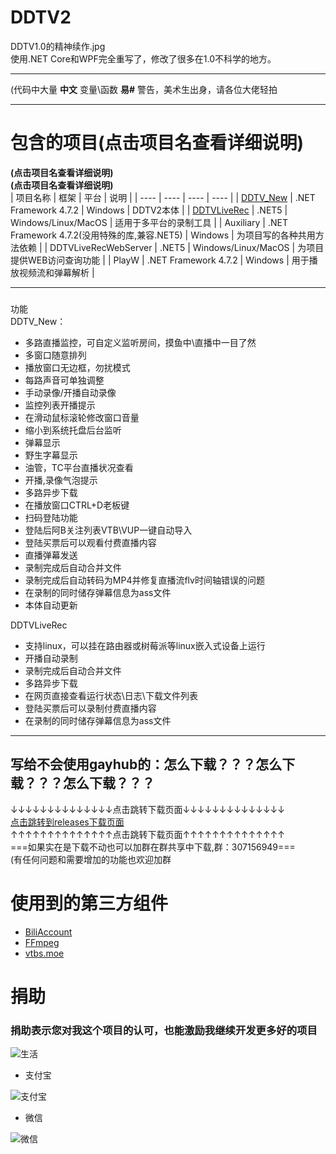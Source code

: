# DDTV2

DDTV1.0的精神续作.jpg     
使用.NET Core和WPF完全重写了，修改了很多在1.0不科学的地方。    
***
(代码中大量 **中文** 变量\函数 **易#** 警告，美术生出身，请各位大佬轻拍 
***
# 包含的项目(点击项目名查看详细说明)
**(点击项目名查看详细说明)**  
**(点击项目名查看详细说明)**  
|  项目名称 | 框架 | 平台 | 说明 |
|  ----  | ---- | ---- | ---- |
| [DDTV_New](https://github.com/CHKZL/DDTV2/tree/master/DDTV_New)  | .NET Framework 4.7.2 | Windows | DDTV2本体 |
| [DDTVLiveRec](https://github.com/CHKZL/DDTV2/tree/master/DDTVLiveRec) | .NET5 | Windows/Linux/MacOS | 适用于多平台的录制工具 |
| Auxiliary  | .NET Framework 4.7.2(没用特殊的库,兼容.NET5) | Windows | 为项目写的各种共用方法依赖 |
| DDTVLiveRecWebServer  | .NET5 | Windows/Linux/MacOS | 为项目提供WEB访问查询功能 |
| PlayW  | .NET Framework 4.7.2 | Windows | 用于播放视频流和弹幕解析 |
***
###
功能  
DDTV_New：
* 多路直播监控，可自定义监听房间，摸鱼中\直播中一目了然
* 多窗口随意排列
* 播放窗口无边框，勿扰模式
* 每路声音可单独调整
* 手动录像/开播自动录像
* 监控列表开播提示
* 在滑动鼠标滚轮修改窗口音量
* 缩小到系统托盘后台监听
* 弹幕显示
* 野生字幕显示
* 油管，TC平台直播状况查看
* 开播,录像气泡提示
* 多路异步下载
* 在播放窗口CTRL+D老板键
* 扫码登陆功能
* 登陆后阿B关注列表VTB\VUP一键自动导入
* 登陆买票后可以观看付费直播内容
* 直播弹幕发送
* 录制完成后自动合并文件
* 录制完成后自动转码为MP4并修复直播流flv时间轴错误的问题
* 在录制的同时储存弹幕信息为ass文件
* 本体自动更新


DDTVLiveRec
* 支持linux，可以挂在路由器或树莓派等linux嵌入式设备上运行
* 开播自动录制
* 录制完成后自动合并文件
* 多路异步下载
* 在网页直接查看运行状态\日志\下载文件列表
* 登陆买票后可以录制付费直播内容
* 在录制的同时储存弹幕信息为ass文件

***

## 写给不会使用gayhub的：怎么下载？？？怎么下载？？？怎么下载？？？
↓↓↓↓↓↓↓↓↓↓↓↓↓↓点击跳转下载页面↓↓↓↓↓↓↓↓↓↓↓↓↓↓  
[点击跳转到releases下载页面](https://github.com/CHKZL/DDTV2/releases/latest)  
↑↑↑↑↑↑↑↑↑↑↑↑↑↑点击跳转下载页面↑↑↑↑↑↑↑↑↑↑↑↑↑↑  
===如果实在是下载不动也可以加群在群共享中下载,群：307156949===  
(有任何问题和需要增加的功能也欢迎加群
# 使用到的第三方组件
* [BiliAccount](https://github.com/LeoChen98/BiliAccount)
* [FFmpeg](https://github.com/FFmpeg/FFmpeg)
* [vtbs.moe](https://github.com/dd-center/vtbs.moe)

# 捐助
### 捐助表示您对我这个项目的认可，也能激励我继续开发更多好的项目

![生活](https://github.com/CHKZL/DDTV2/blob/master/DDTV_New/%E7%94%9F%E6%B4%BB.png)

* 支付宝

![支付宝](https://github.com/CHKZL/DDTV/blob/master/src/ZFB.png)
* 微信

![微信](https://github.com/CHKZL/DDTV/blob/master/src/WX.png)
